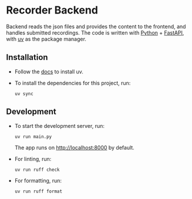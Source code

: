 # Recorder Backend

Backend reads the json files and provides the content to the frontend, and handles submitted recordings.
The code is written with [Python](https://www.python.org/) + [FastAPI](https://fastapi.tiangolo.com/), with [uv](https://docs.astral.sh/uv/) as the package manager. 

## Installation

- Follow the [docs](https://docs.astral.sh/uv/getting-started/installation/) to install uv.

- To install the dependencies for this project, run:

    ```
    uv sync
    ```

## Development

- To start the development server, run:

    ```
    uv run main.py
    ```

    The app runs on [http://localhost:8000](http://localhost:8000) by default.

- For linting, run:

    ```
    uv run ruff check
    ```

- For formatting, run:

    ```
    uv run ruff format
    ```
